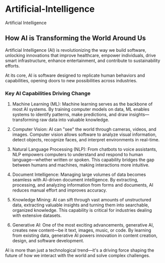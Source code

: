 # Artificial-Intelligence
Artificial Intelligence

## How AI is Transforming the World Around Us
Artificial Intelligence (AI) is revolutionizing the way we build software, unlocking innovations that improve healthcare, empower individuals, drive smart infrastructure, enhance entertainment, and contribute to sustainability efforts.

At its core, AI is software designed to replicate human behaviors and capabilities, opening doors to new possibilities across industries.

### Key AI Capabilities Driving Change
1. Machine Learning (ML):
Machine learning serves as the backbone of most AI systems. By training computer models on data, ML enables systems to identify patterns, make predictions, and draw insights—transforming raw data into valuable knowledge.

2. Computer Vision:
AI can "see" the world through cameras, videos, and images. Computer vision allows software to analyze visual information, detect objects, recognize faces, and interpret environments in real-time.

3. Natural Language Processing (NLP):
From chatbots to voice assistants, NLP empowers computers to understand and respond to human language—whether written or spoken. This capability bridges the gap between humans and machines, making interactions more intuitive.

4. Document Intelligence:
Managing large volumes of data becomes seamless with AI-driven document intelligence. By extracting, processing, and analyzing information from forms and documents, AI reduces manual effort and improves accuracy.

5. Knowledge Mining:
AI can sift through vast amounts of unstructured data, extracting valuable insights and turning them into searchable, organized knowledge. This capability is critical for industries dealing with extensive datasets.

6. Generative AI:
One of the most exciting advancements, generative AI, creates new content—be it text, images, music, or code. By learning from existing data, generative AI powers innovation in content creation, design, and software development.

AI is more than just a technological trend—it's a driving force shaping the future of how we interact with the world and solve complex challenges.
